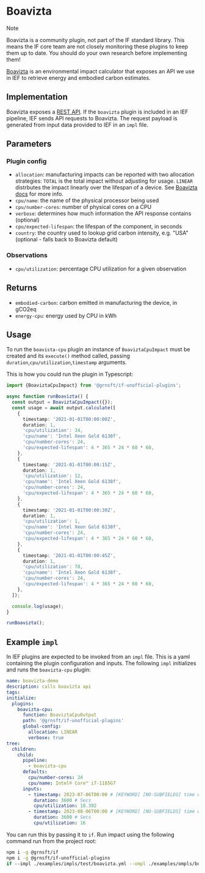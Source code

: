 # Boavizta

> [!NOTE]
> Boavizta is a community plugin, not part of the IF standard library. This means the IF core team are not closely monitoring these plugins to keep them up to date. You should do your own research before implementing them!

[Boavizta](https://boavizta.org/) is an environmental impact calculator that exposes an API we use in IEF to retrieve energy and embodied carbon estimates.

## Implementation

Boavizta exposes a [REST API](https://doc.api.boavizta.org/). If the `boavizta` plugin is included in an IEF pipeline, IEF sends API requests to Boavizta. The request payload is generated from input data provided to IEF in an `impl` file.

## Parameters

### Plugin config

- `allocation`: manufacturing impacts can be reported with two allocation strategies: `TOTAL` is the total impact without adjusting for usage. `LINEAR` distrbutes the impact linearly over the lifespan of a device. See [Boavizta docs](https://doc.api.boavizta.org/Explanations/manufacture_methodology/#hover-a-specific-duration-allocation-linear) for more info.
- `cpu/name`: the name of the physical processor being used
- `cpu/number-cores`: number of physical cores on a CPU
- `verbose`: determines how much information the API response contains (optional)
- `cpu/expected-lifespan`: the lifespan of the component, in seconds
- `country`: the country used to lookup grid carbon intensity, e.g. "USA" (optional - falls back to Boavizta default)

### Observations

- `cpu/utilization`: percentage CPU utilization for a given observation

## Returns

- `embodied-carbon`: carbon emitted in manufacturing the device, in gCO2eq
- `energy-cpu`: energy used by CPU in kWh

## Usage

To run the `boavista-cpu` plugin an instance of `BoaviztaCpuImpact` must be created and its `execute()` method called, passing `duration`,`cpu/utilization`,`timestamp` arguments.

This is how you could run the plugin in Typescript:

```typescript
import {BoaviztaCpuImpact} from '@grnsft/if-unofficial-plugins';

async function runBoavizta() {
  const output = BoaviztaCpuImpact({});
  const usage = await output.calculate([
    {
      timestamp: '2021-01-01T00:00:00Z',
      duration: 1,
      'cpu/utilization': 34,
      'cpu/name': 'Intel Xeon Gold 6138f',
      'cpu/number-cores': 24,
      'cpu/expected-lifespan': 4 * 365 * 24 * 60 * 60,
    },
    {
      timestamp: '2021-01-01T00:00:15Z',
      duration: 1,
      'cpu/utilization': 12,
      'cpu/name': 'Intel Xeon Gold 6138f',
      'cpu/number-cores': 24,
      'cpu/expected-lifespan': 4 * 365 * 24 * 60 * 60,
    },
    {
      timestamp: '2021-01-01T00:00:30Z',
      duration: 1,
      'cpu/utilization': 1,
      'cpu/name': 'Intel Xeon Gold 6138f',
      'cpu/number-cores': 24,
      'cpu/expected-lifespan': 4 * 365 * 24 * 60 * 60,
    },
    {
      timestamp: '2021-01-01T00:00:45Z',
      duration: 1,
      'cpu/utilization': 78,
      'cpu/name': 'Intel Xeon Gold 6138f',
      'cpu/number-cores': 24,
      'cpu/expected-lifespan': 4 * 365 * 24 * 60 * 60,
    },
  ]);

  console.log(usage);
}

runBoavizta();
```

## Example `impl`

In IEF plugins are expected to be invoked from an `impl` file. This is a yaml containing the plugin configuration and inputs. The following `impl` initializes and runs the `boavizta-cpu` plugin:

```yaml
name: boavizta-demo
description: calls boavizta api
tags:
initialize:
  plugins:
    boavizta-cpu:
      function: BoaviztaCpuOutput
      path: '@grnsft/if-unofficial-plugins'
      global-config:
        allocation: LINEAR
        verbose: true
tree:
  children:
    child:
      pipeline:
        - boavizta-cpu
      defaults:
        cpu/number-cores: 24
        cpu/name: Intel® Core™ i7-1185G7
      inputs:
        - timestamp: 2023-07-06T00:00 # [KEYWORD] [NO-SUBFIELDS] time when measurement occurred
          duration: 3600 # Secs
          cpu/utilization: 18.392
        - timestamp: 2023-08-06T00:00 # [KEYWORD] [NO-SUBFIELDS] time when measurement occurred
          duration: 3600 # Secs
          cpu/utilization: 16
```

You can run this by passing it to `if`. Run impact using the following command run from the project root:

```sh
npm i -g @grnsft/if
npm i -g @grnsft/if-unofficial-plugins
if --impl ./examples/impls/test/boavizta.yml --ompl ./examples/ompls/boavizta.yml
```
